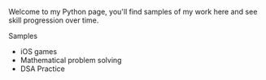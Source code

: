 Welcome to my Python page, you'll find samples of my work here and see skill progression over time.

Samples
- iOS games
- Mathematical problem solving
- DSA Practice
